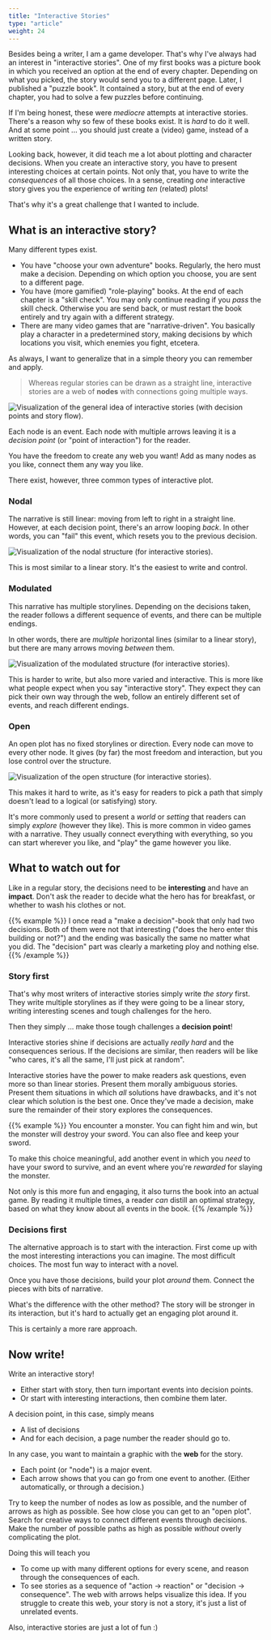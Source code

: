 ```yaml
---
title: "Interactive Stories"
type: "article"
weight: 24
---
```


Besides being a writer, I am a game developer. That's why I've always had an interest in "interactive stories". One of my first books was a picture book in which you received an option at the end of every chapter. Depending on what you picked, the story would send you to a different page. Later, I published a "puzzle book". It contained a story, but at the end of every chapter, you had to solve a few puzzles before continuing.

If I'm being honest, these were _mediocre_ attempts at interactive stories. There's a reason why so few of these books exist. It is _hard_ to do it well. And at some point ... you should just create a (video) game, instead of a written story.

Looking back, however, it did teach me a lot about plotting and character decisions. When you create an interactive story, you have to present interesting choices at certain points. Not only that, you have to write the _consequences_ of all those choices. In a sense, creating _one_ interactive story gives you the experience of writing _ten_ (related) plots!

That's why it's a great challenge that I wanted to include.

## What is an interactive story?

Many different types exist. 

* You have "choose your own adventure" books. Regularly, the hero must make a decision. Depending on which option you choose, you are sent to a different page.
* You have (more gamified) "role-playing" books. At the end of each chapter is a "skill check". You may only continue reading if you _pass_ the skill check. Otherwise you are send back, or must restart the book entirely and try again with a different strategy.
* There are many video games that are "narrative-driven". You basically play a character in a predetermined story, making decisions by which locations you visit, which enemies you fight, etcetera.

As always, I want to generalize that in a simple theory you can remember and apply.

> Whereas regular stories can be drawn as a straight line, interactive stories are a web of **nodes** with connections going multiple ways.

![Visualization of the general idea of interactive stories (with decision points and story flow).](interactive_stories_general.webp)

Each node is an event. Each node with multiple arrows leaving it is a _decision point_ (or "point of interaction") for the reader.

You have the freedom to create any web you want! Add as many nodes as you like, connect them any way you like. 

There exist, however, three common types of interactive plot.

### Nodal

The narrative is still linear: moving from left to right in a straight line. However, at each decision point, there's an arrow looping _back_. In other words, you can "fail" this event, which resets you to the previous decision.

![Visualization of the nodal structure (for interactive stories).](interactive_stories_nodal.webp)

This is most similar to a linear story. It's the easiest to write and control.

### Modulated

This narrative has multiple storylines. Depending on the decisions taken, the reader follows a different sequence of events, and there can be multiple endings.

In other words, there are _multiple_ horizontal lines (similar to a linear story), but there are many arrows moving _between_ them.

![Visualization of the modulated structure (for interactive stories).](interactive_stories_modulated.webp)

This is harder to write, but also more varied and interactive. This is more like what people expect when you say "interactive story". They expect they can pick their own way through the web, follow an entirely different set of events, and reach different endings.

### Open

An open plot has no fixed storylines or direction. Every node can move to every other node. It gives (by far) the most freedom and interaction, but you lose control over the structure. 

![Visualization of the open structure (for interactive stories).](interactive_stories_open.webp)

This makes it hard to write, as it's easy for readers to pick a path that simply doesn't lead to a logical (or satisfying) story. 

It's more commonly used to present a _world_ or _setting_ that readers can simply _explore_ (however they like). This is more common in video games with a narrative. They usually connect everything with everything, so you can start wherever you like, and "play" the game however you like.

## What to watch out for

Like in a regular story, the decisions need to be **interesting** and have an **impact**. Don't ask the reader to decide what the hero has for breakfast, or whether to wash his clothes or not.

{{% example %}}
I once read a "make a decision"-book that only had two decisions. Both of them were not that interesting ("does the hero enter this building or not?") and the ending was basically the same no matter what you did. The "decision" part was clearly a marketing ploy and nothing else.
{{% /example %}}

### Story first

That's why most writers of interactive stories simply write _the story_ first. They write multiple storylines as if they were going to be a linear story, writing interesting scenes and tough challenges for the hero.

Then they simply ... make those tough challenges a **decision point**!

Interactive stories shine if decisions are actually _really hard_ and the consequences serious. If the decisions are similar, then readers will be like "who cares, it's all the same, I'll just pick at random". 

Interactive stories have the power to make readers ask questions, even more so than linear stories. Present them morally ambiguous stories. Present them situations in which _all_ solutions have drawbacks, and it's not clear which solution is the best one. Once they've made a decision, make sure the remainder of their story explores the consequences.

{{% example %}}
You encounter a monster. You can fight him and win, but the monster will destroy your sword. You can also flee and keep your sword.

To make this choice meaningful, add another event in which you _need_ to have your sword to survive, and an event where you're _rewarded_ for slaying the monster.

Not only is this more fun and engaging, it also turns the book into an actual game. By reading it multiple times, a reader _can_ distill an optimal strategy, based on what they know about all events in the book.
{{% /example %}}

### Decisions first

The alternative approach is to start with the interaction. First come up with the most interesting interactions you can imagine. The most difficult choices. The most fun way to interact with a novel.

Once you have those decisions, build your plot _around_ them. Connect the pieces with bits of narrative.

What's the difference with the other method? The story will be stronger in its interaction, but it's hard to actually get an engaging plot around it.

This is certainly a more rare approach.

## Now write!

Write an interactive story!

* Either start with story, then turn important events into decision points.
* Or start with interesting interactions, then combine them later.

A decision point, in this case, simply means 

* A list of decisions
* And for each decision, a page number the reader should go to.

In any case, you want to maintain a graphic with the **web** for the story.

* Each point (or "node") is a major event.
* Each arrow shows that you can go from one event to another. (Either automatically, or through a decision.)

Try to keep the number of nodes as low as possible, and the number of arrows as high as possible. See how close you can get to an "open plot". Search for creative ways to connect different events through decisions. Make the number of possible paths as high as possible _without_ overly complicating the plot.

Doing this will teach you

* To come up with many different options for every scene, and reason through the consequences of each.
* To see stories as a sequence of "action -> reaction" or "decision -> consequence". The web with arrows helps visualize this idea. If you struggle to create this web, your story is not a story, it's just a list of unrelated events.

Also, interactive stories are just a lot of fun :)